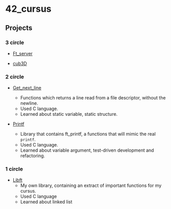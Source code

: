 # 42_cursus

Projects
----
### 3 circle
  - [Ft_server](https://github.com/humblEgo/42_cursus/tree/master/Ft_server)
  
  - [cub3D](https://github.com/humblEgo/42_cursus/tree/master/cub3D)
  
### 2 circle
  - [Get_next_line](https://github.com/humblEgo/42_cursus/tree/master/Get_next_line)
    - Functions which returns a line read from a file descriptor, without the newline.  
    - Used C language.
    - Learned about static variable, static structure.
    
  - [Printf](https://github.com/humblEgo/42_cursus/tree/master/Printf)
    - Library that contains ft_printf, a functions that will mimic the real `printf`.
    - Used C language.
    - Learned about variable argument, test-driven development and refactoring.

### 1 circle
  - [Libft](https://github.com/humblEgo/42_cursus/tree/master/Libft)
    - My own library, containing an extract of important functions for my cursus.
    - Used C language
    - Learned about linked list
  
